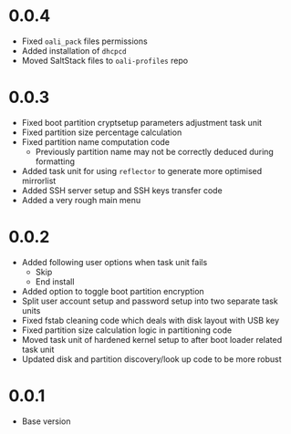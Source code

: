 # 0.0.4
- Fixed `oali_pack` files permissions
- Added installation of `dhcpcd`
- Moved SaltStack files to `oali-profiles` repo

# 0.0.3
- Fixed boot partition cryptsetup parameters adjustment task unit
- Fixed partition size percentage calculation
- Fixed partition name computation code
  - Previously partition name may not be correctly deduced during formatting
- Added task unit for using `reflector` to generate more optimised mirrorlist
- Added SSH server setup and SSH keys transfer code
- Added a very rough main menu

# 0.0.2
- Added following user options when task unit fails
  - Skip
  - End install
- Added option to toggle boot partition encryption
- Split user account setup and password setup into two separate task units
- Fixed fstab cleaning code which deals with disk layout with USB key
- Fixed partition size calculation logic in partitioning code
- Moved task unit of hardened kernel setup to after boot loader related task unit
- Updated disk and partition discovery/look up code to be more robust

# 0.0.1
- Base version
